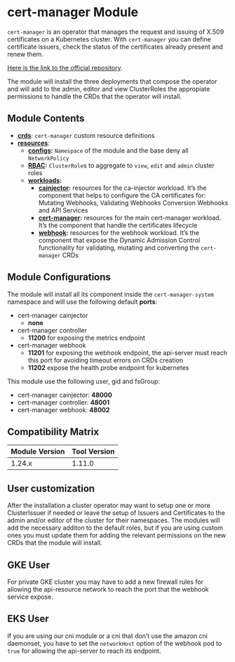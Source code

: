 # cert-manager Module

`cert-manager` is an operator that manages the request and issuing of X.509 certificates on a Kubernetes cluster.
With `cert-manager` you can define certificate issuers, check the status of the certificates already present and
renew them.

[Here is the link to the official repository].

The module will install the three deployments that compose the operator and will add to the admin, editor and view
ClusterRoles the appropiate permissions to handle the CRDs that the operator will install.

## Module Contents

- **[crds](./crds)**: `cert-manager` custom resource definitions
- **[resources](./resources)**:
  - **[configs](./resources/configs):** `Namespace` of the module and the base deny all `NetworkPolicy`
  - **[RBAC](./resources/rbac):** `ClusterRole`s to aggregate to `view`, `edit` and `admin` cluster roles
  - **[workloads](./resources/workloads):**
    - **[cainjector](./resources/workloads/cainjector):** resources for the ca-injector workload. It’s the component
				that helps to configure the CA certificates for: Mutating Webhooks, Validating Webhooks Conversion Webhooks
				and API Services
    - **[cert-manager](./resources/workloads/cert-manager):** resources for the main cert-manager workload. It’s the
				component that handle the certificates lifecycle
    - **[webhook](./resources/workloads/webhook):** resources for the webhook workload. It’s the component that
				expose the Dynamic Admission Control functionality for validating, mutating  and converting the `cert-manager`
				CRDs

## Module Configurations

The module will install all its component inside the `cert-manager-system` namespace and will use the following
default **ports**:

- cert-manager cainjector
  - **none**
- cert-manager controller
  - **11200** for exposing the metrics endpoint
- cert-manager webhook
  - **11201** for exposing the webhook endpoint, the api-server must reach this port for avoiding timeout errors on
		CRDs creation
  - **11202** expose the health probe endpoint for kubernetes

This module use the following user, gid and fsGroup:

- cert-manager cainjector: **48000**
- cert-manager controller: **48001**
- cert-manager webhook: **48002**

## Compatibility Matrix

| Module Version | Tool Version   |
|----------------|----------------|
| 1.24.x         | 1.11.0         |

## User customization

After the installation a cluster operator may want to setup one or more ClusterIssuer if needed or leave the setup
of Issuers and Certificates to the admin and/or editor of the cluster for their namespaces. The modules will add
the necessary additon to the default roles, but if you are using custom ones you must update them for adding
the relevant permissions on the new CRDs that the module will install.

## GKE User

For private GKE cluster you may have to add a new firewall rules for allowing the api-resource network to reach the
port that the webhook service expose.

## EKS User

If you are using our cni module or a cni that don’t use the amazon cni daemonset, you have to set the `networkHost`
option of the webhook pod to `true` for allowing the api-server to reach its endpoint.

[Here is the link to the official repository]: https://github.com/cert-manager/cert-manager
	"cert-manager GitHub Repository"
